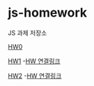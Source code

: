 # js-homework

JS 과제 저장소

[HW0](https://github.com/betteree/js-homework/blob/main/mission00/02.mission.js)

[HW1](https://github.com/betteree/js-homework/blob/main/mission01/naver_login/js/main.js) -[HW 연결링크](https://betteree.github.io/js-homework/mission01/naver_login/index.html)

[HW2](https://github.com/betteree/js-homework/blob/main/mission02/client/js/main.js) -[HW 연결링크](https://betteree.github.io/js-homework/mission02/client/index.html)
